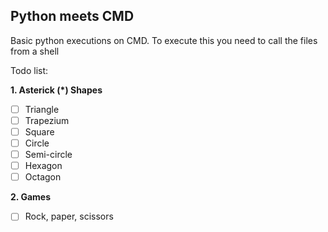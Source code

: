 ## Python meets CMD

Basic python executions on CMD.
To execute this you need to call the files from a shell

Todo list:

**1. Asterick (\*) Shapes**

- [ ] Triangle
- [ ] Trapezium
- [ ] Square
- [ ] Circle
- [ ] Semi-circle
- [ ] Hexagon
- [ ] Octagon

**2. Games**

- [ ] Rock, paper, scissors
